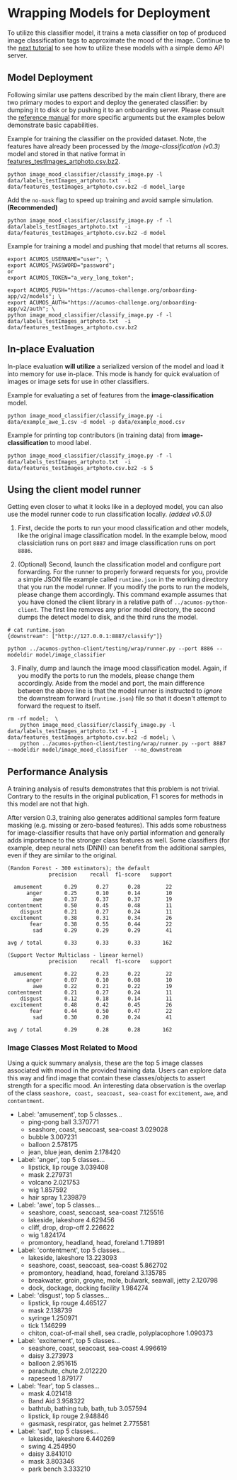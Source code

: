 <!---
.. ===============LICENSE_START=======================================================
.. Acumos CC-BY-4.0
.. ===================================================================================
.. Copyright (C) 2017-2018 AT&T Intellectual Property & Tech Mahindra. All rights reserved.
.. ===================================================================================
.. This Acumos documentation file is distributed by AT&T and Tech Mahindra
.. under the Creative Commons Attribution 4.0 International License (the "License");
.. you may not use this file except in compliance with the License.
.. You may obtain a copy of the License at
..
.. http://creativecommons.org/licenses/by/4.0
..
.. This file is distributed on an "AS IS" BASIS,
.. WITHOUT WARRANTIES OR CONDITIONS OF ANY KIND, either express or implied.
.. See the License for the specific language governing permissions and
.. limitations under the License.
.. ===============LICENSE_END=========================================================
-->

# Wrapping Models for Deployment
To utilize this classifier model, it trains a meta classifier on top of
produced image classification tags to approximate the mood of the image.
Continue to the [next tutorial](lesson2.md)
to see how to utilize these models with a simple demo API server.


## Model Deployment
Following similar use pattens described by the main client library, there are
two primary modes to export and deploy the generated classifier: by dumping
it to disk or by pushing it to an onboarding server.  Please consult the
[reference manual](../image-classification.md#usage) for more specific arguments
but the examples below demonstrate basic capabilities.

Example for training the classifier on the provided dataset. Note, the
features have already been processed by the *image-classification (v0.3)*
model and stored in that native format in [features_testImages_artphoto.csv.bz2](data/features_testImages_artphoto.csv.bz2).
```
python image_mood_classifier/classify_image.py -l data/labels_testImages_artphoto.txt  -i data/features_testImages_artphoto.csv.bz2 -d model_large
```

Add the `no-mask` flag to speed up training and avoid sample simulation. **(Recommended)**
```
python image_mood_classifier/classify_image.py -f -l data/labels_testImages_artphoto.txt  -i data/features_testImages_artphoto.csv.bz2 -d model
```

Example for training a model and pushing that model that returns all scores.
```
export ACUMOS_USERNAME="user"; \
export ACUMOS_PASSWORD="password";
or
export ACUMOS_TOKEN="a_very_long_token";

export ACUMOS_PUSH="https://acumos-challenge.org/onboarding-app/v2/models"; \
export ACUMOS_AUTH="https://acumos-challenge.org/onboarding-app/v2/auth"; \
python image_mood_classifier/classify_image.py -f -l data/labels_testImages_artphoto.txt  -i data/features_testImages_artphoto.csv.bz2
```

## In-place Evaluation
In-place evaluation **will utilize** a serialized version of the model and load
it into memory for use in-place.  This mode is handy for quick
evaluation of images or image sets for use in other classifiers.

Example for evaluating a set of features from the **image-classification**
model.
```
python image_mood_classifier/classify_image.py -i data/example_awe_1.csv -d model -p data/example_mood.csv
```

Example for printing top contributors (in training data) from **image-classification** to mood label.
```
python image_mood_classifier/classify_image.py -f -l data/labels_testImages_artphoto.txt  -i data/features_testImages_artphoto.csv.bz2 -s 5
```


## Using the client model runner

Getting even closer to what it looks like in a deployed model, you can also use
the model runner code to run classification locally. *(added v0.5.0)*

1. First, decide the ports to run your mood classification and other models, like
the original image classification model. In the example
below, mood classiciation runs on port `8887` and image classification runs on port `8886`.


2. (Optional) Second, launch the classification model and configure port forwarding.
For the runner to properly forward requests for you, provide a simple JSON file example
called `runtime.json` in the working directory that you run the model runner.
 If you modify the ports to run the models, please change them accordingly.  This command example assumes
that you have cloned the client library in a relative path of `../acumos-python-client`.
The first line removes any prior model directory, the second dumps the detect
model to disk, and the third runs the model.

```
# cat runtime.json
{downstream": ["http://127.0.0.1:8887/classify"]}

python ../acumos-python-client/testing/wrap/runner.py --port 8886 --modeldir model/image_classifier
```


3. Finally, dump and launch the image mood classification model. Again, if you modify the ports to
run the models, please change them accordingly.  Aside from the model and port,
the main difference between the above line is that the model runner is instructed
to *ignore* the downstream forward (`runtime.json`) file so that it doesn't attempt
to forward the request to itself.

```
rm -rf model;  \
    python image_mood_classifier/classify_image.py -l data/labels_testImages_artphoto.txt -f -i data/features_testImages_artphoto.csv.bz2 -d model; \
    python ../acumos-python-client/testing/wrap/runner.py --port 8887 --modeldir model/image_mood_classifier  --no_downstream
```


## Performance Analysis
A training analysis of results demonstrates that this problem is not trivial.
Contrary to the results in the original publication, F1 scores for
methods in this model are not that high.

After version 0.3, training also generates additional samples form
feature masking (e.g. missing or zero-based features).  This adds some
robustness for image-classifier results that have only partial information
and generally adds importance to the stronger class features as well.
Some classifiers (for example, deep neural nets (DNN)) can benefit from
the additional samples, even if they are similar to the original.

```
(Random Forest - 300 estimators); the default
             precision    recall  f1-score   support

  amusement       0.29      0.27      0.28        22
      anger       0.25      0.10      0.14        10
        awe       0.37      0.37      0.37        19
contentment       0.50      0.45      0.48        11
    disgust       0.21      0.27      0.24        11
 excitement       0.38      0.31      0.34        26
       fear       0.38      0.55      0.44        22
        sad       0.29      0.29      0.29        41

avg / total       0.33      0.33      0.33       162

(Support Vector Multiclass - linear kernel)
             precision    recall  f1-score   support

  amusement       0.22      0.23      0.22        22
      anger       0.07      0.10      0.08        10
        awe       0.22      0.21      0.22        19
contentment       0.21      0.27      0.24        11
    disgust       0.12      0.18      0.14        11
 excitement       0.48      0.42      0.45        26
       fear       0.44      0.50      0.47        22
        sad       0.30      0.20      0.24        41

avg / total       0.29      0.28      0.28       162
```

### Image Classes Most Related to Mood
Using a quick summary analysis, these are the top 5 image classes associated with
mood in the provided training data.  Users can explore data this way and find image
that contain these classes/objects to assert strength for a specific mood.  An
interesting data observation is the overlap of the class `seashore, coast, seacoast, sea-coast` for
`excitement`, `awe`, and `contentment`.

* Label: 'amusement', top 5 classes...
    * ping-pong ball                          3.370771
    * seashore, coast, seacoast, sea-coast    3.029028
    * bubble                                  3.007231
    * balloon                                 2.578175
    * jean, blue jean, denim                  2.178420
* Label: 'anger', top 5 classes...
    * lipstick, lip rouge    3.039408
    * mask                   2.279731
    * volcano                2.021753
    * wig                    1.857592
    * hair spray             1.239879
* Label: 'awe', top 5 classes...
    * seashore, coast, seacoast, sea-coast    7.125516
    * lakeside, lakeshore                     4.629456
    * cliff, drop, drop-off                   2.226622
    * wig                                     1.824174
    * promontory, headland, head, foreland    1.719891
* Label: 'contentment', top 5 classes...
    * lakeside, lakeshore                                         13.223093
    * seashore, coast, seacoast, sea-coast                         5.862702
    * promontory, headland, head, foreland                         3.135785
    * breakwater, groin, groyne, mole, bulwark, seawall, jetty     2.120798
    * dock, dockage, docking facility                              1.984274
* Label: 'disgust', top 5 classes...
    * lipstick, lip rouge                                       4.465127
    * mask                                                      2.138739
    * syringe                                                   1.250971
    * tick                                                      1.146299
    * chiton, coat-of-mail shell, sea cradle, polyplacophore    1.090373
* Label: 'excitement', top 5 classes...
    * seashore, coast, seacoast, sea-coast    4.996619
    * daisy                                   3.273973
    * balloon                                 2.951615
    * parachute, chute                        2.012220
    * rapeseed                                1.879177
* Label: 'fear', top 5 classes...
    * mask                               4.021418
    * Band Aid                           3.958322
    * bathtub, bathing tub, bath, tub    3.057594
    * lipstick, lip rouge                2.948846
    * gasmask, respirator, gas helmet    2.775581
* Label: 'sad', top 5 classes...
    * lakeside, lakeshore    6.440269
    * swing                  4.254950
    * daisy                  3.841010
    * mask                   3.803346
    * park bench             3.333210

